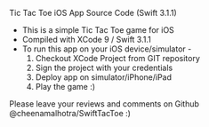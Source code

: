 <TicTacToe>
<Author: Cheena Malhotra>
<Date: 10 June 2017>

Tic Tac Toe iOS App Source Code (Swift 3.1.1)

- This is a simple Tic Tac Toe game for iOS
- Compiled with XCode 9 / Swift 3.1.1
- To run this app on your iOS device/simulator -
  1. Checkout XCode Project from GIT repository
  2. Sign the project with your credentials
  3. Deploy app on simulator/iPhone/iPad
  4. Play the game :)

Please leave your reviews and comments on Github @cheenamalhotra/SwiftTacToe :)
